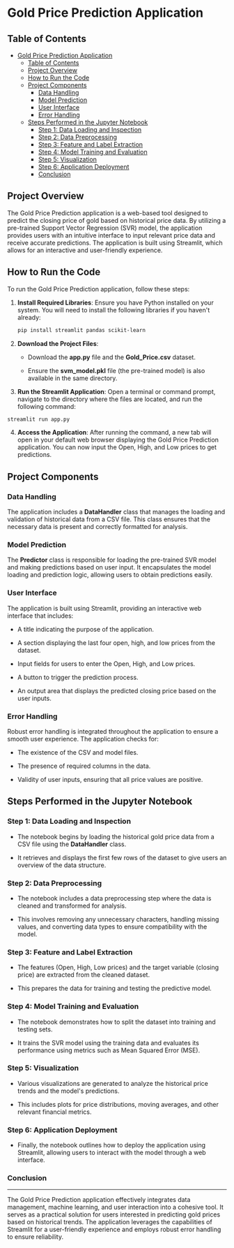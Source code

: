# Gold Price Prediction Application

## Table of Contents
- [Gold Price Prediction Application](#gold-price-prediction-application)
  - [Table of Contents](#table-of-contents)
  - [Project Overview](#project-overview)
  - [How to Run the Code](#how-to-run-the-code)
  - [Project Components](#project-components)
    - [Data Handling](#data-handling)
    - [Model Prediction](#model-prediction)
    - [User Interface](#user-interface)
    - [Error Handling](#error-handling)
  - [Steps Performed in the Jupyter Notebook](#steps-performed-in-the-jupyter-notebook)
    - [Step 1: Data Loading and Inspection](#step-1-data-loading-and-inspection)
    - [Step 2: Data Preprocessing](#step-2-data-preprocessing)
    - [Step 3: Feature and Label Extraction](#step-3-feature-and-label-extraction)
    - [Step 4: Model Training and Evaluation](#step-4-model-training-and-evaluation)
    - [Step 5: Visualization](#step-5-visualization)
    - [Step 6: Application Deployment](#step-6-application-deployment)
    - [Conclusion](#conclusion)

## Project Overview
The Gold Price Prediction application is a web-based tool designed to predict the closing price of gold based on historical price data. By utilizing a pre-trained Support Vector Regression (SVR) model, the application provides users with an intuitive interface to input relevant price data and receive accurate predictions. The application is built using Streamlit, which allows for an interactive and user-friendly experience.

## How to Run the Code
To run the Gold Price Prediction application, follow these steps:

1. **Install Required Libraries**:
   Ensure you have Python installed on your system. You will need to install the following libraries if you haven't already:
   ```bash
   pip install streamlit pandas scikit-learn
   ```
   
1.  **Download the Project Files**:
    
    *   Download the **app.py** file and the **Gold\_Price.csv** dataset.
        
    *   Ensure the **svm\_model.pkl** file (the pre-trained model) is also available in the same directory.
        
2.  **Run the Streamlit Application**: Open a terminal or command prompt, navigate to the directory where the files are located, and run the following command:
```bash
streamlit run app.py
```
4.  **Access the Application**: After running the command, a new tab will open in your default web browser displaying the Gold Price Prediction application. You can now input the Open, High, and Low prices to get predictions.
    

Project Components
------------------

### Data Handling

The application includes a **DataHandler** class that manages the loading and validation of historical data from a CSV file. This class ensures that the necessary data is present and correctly formatted for analysis.

### Model Prediction

The **Predictor** class is responsible for loading the pre-trained SVR model and making predictions based on user input. It encapsulates the model loading and prediction logic, allowing users to obtain predictions easily.

### User Interface

The application is built using Streamlit, providing an interactive web interface that includes:

*   A title indicating the purpose of the application.
    
*   A section displaying the last four open, high, and low prices from the dataset.
    
*   Input fields for users to enter the Open, High, and Low prices.
    
*   A button to trigger the prediction process.
    
*   An output area that displays the predicted closing price based on the user inputs.
    

### Error Handling

Robust error handling is integrated throughout the application to ensure a smooth user experience. The application checks for:

*   The existence of the CSV and model files.
    
*   The presence of required columns in the data.
    
*   Validity of user inputs, ensuring that all price values are positive.
    

Steps Performed in the Jupyter Notebook
---------------------------------------

### Step 1: Data Loading and Inspection

*   The notebook begins by loading the historical gold price data from a CSV file using the **DataHandler** class.
    
*   It retrieves and displays the first few rows of the dataset to give users an overview of the data structure.
    

### Step 2: Data Preprocessing

*   The notebook includes a data preprocessing step where the data is cleaned and transformed for analysis.
    
*   This involves removing any unnecessary characters, handling missing values, and converting data types to ensure compatibility with the model.
    

### Step 3: Feature and Label Extraction

*   The features (Open, High, Low prices) and the target variable (closing price) are extracted from the cleaned dataset.
    
*   This prepares the data for training and testing the predictive model.
    

### Step 4: Model Training and Evaluation

*   The notebook demonstrates how to split the dataset into training and testing sets.
    
*   It trains the SVR model using the training data and evaluates its performance using metrics such as Mean Squared Error (MSE).
    

### Step 5: Visualization

*   Various visualizations are generated to analyze the historical price trends and the model's predictions.
    
*   This includes plots for price distributions, moving averages, and other relevant financial metrics.
    

### Step 6: Application Deployment

*   Finally, the notebook outlines how to deploy the application using Streamlit, allowing users to interact with the model through a web interface.
    

### Conclusion
----------

The Gold Price Prediction application effectively integrates data management, machine learning, and user interaction into a cohesive tool. It serves as a practical solution for users interested in predicting gold prices based on historical trends. The application leverages the capabilities of Streamlit for a user-friendly experience and employs robust error handling to ensure reliability.